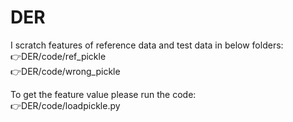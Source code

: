 # DER

I scratch features of reference data and test data in below folders:  
:point_right:DER/code/ref_pickle  
:point_right:DER/code/wrong_pickle  

To get the feature value please run the code:  
:point_right:DER/code/loadpickle.py  
